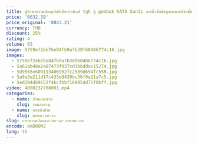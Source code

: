 ```yaml
---
title: ตู้รักษาความปลอดภัยอิเล็กทรอนิกส์ tqh ตู้ gembok KATA Sandi ลายนิ้วมือข้อมูลทางการเงินชั้นเก็บเอกสารล็อกเกอร์ไฟล์เหล็กสำนักงาน
price: '6632.39'
price_original: '8843.21'
currency: THB
discount: 25%
rating: 4
volume: 65
image: S759ef2eb7be84fb9a7b38f60486774c16.jpg
images:
  - S759ef2eb7be84fb9a7b38f60486774c16.jpg
  - Sa61ab48a2a87473f937cd1b6ddac15274.jpg
  - Sd9565e609113406992fc2589d694fc55R.jpg
  - Sa9a3e211d17c433e9439bc30f0e21a7c5.jpg
  - Sed294d69152f4bcfbbf169854d75f0bff.jpg
video: 4000232708001.mp4
categories:
  - name: บ้านและสวน
    slug: านและสวน
  - name: ตกแต่งบ้าน
    slug: ตกแต-งบ-าน
slug: กษาความปลอดภ-ยอ-เล-กทรอน-กส
encode: okD0OM2
lang: th
---
```

  